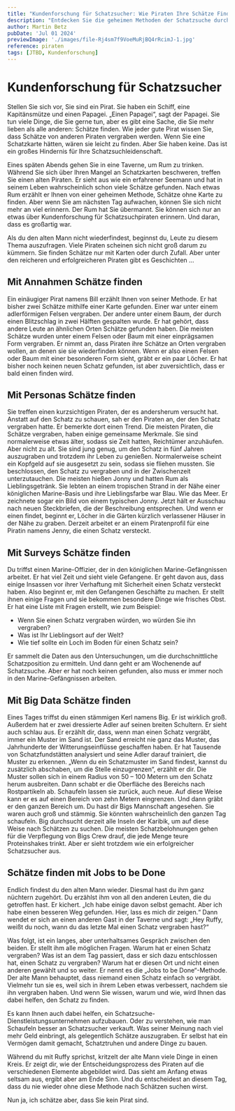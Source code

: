 ```yaml
---
title: "Kundenforschung für Schatzsucher: Wie Piraten Ihre Schätze Finden"
description: "Entdecken Sie die geheimen Methoden der Schatzsuche durch die Augen eines Piraten! Erfahren Sie, wie Annahmen, Personas, Surveys, Big Data und die \"Jobs to be Done\"-Methode dabei helfen, versteckte Schätze ohne Karten zu finden. Lernen Sie von den Geschichten erfolgreicher Piraten und wenden Sie diese Strategien auf Ihr eigenes Abenteuer an."
author: Martin Betz
pubDate: 'Jul 01 2024'
previewImage: './images/file-Rj4sm7f9VoeMuRjBQ4rRcimJ-1.jpg'
reference: piraten
tags: [JTBD, Kundenforschung]
---
```


# Kundenforschung für Schatzsucher

Stellen Sie sich vor, Sie sind ein Pirat. Sie haben ein Schiff, eine Kapitänsmütze und einen Papagei. „Einen Papagei“, sagt der Papagei. Sie tun viele Dinge, die Sie gerne tun, aber es gibt eine Sache, die Sie mehr lieben als alle anderen: Schätze finden. Wie jeder gute Pirat wissen Sie, dass Schätze von anderen Piraten vergraben werden. Wenn Sie eine Schatzkarte hätten, wären sie leicht zu finden. Aber Sie haben keine. Das ist ein großes Hindernis für Ihre Schatzsuchleidenschaft.

Eines späten Abends gehen Sie in eine Taverne, um Rum zu trinken. Während Sie sich über Ihren Mangel an Schatzkarten beschweren, treffen Sie einen alten Piraten. Er sieht aus wie ein erfahrener Seemann und hat in seinem Leben wahrscheinlich schon viele Schätze gefunden. Nach etwas Rum erzählt er Ihnen von einer geheimen Methode, Schätze ohne Karte zu finden. Aber wenn Sie am nächsten Tag aufwachen, können Sie sich nicht mehr an viel erinnern. Der Rum hat Sie übermannt. Sie können sich nur an etwas über Kundenforschung für Schatzsuchpiraten erinnern. Und daran, dass es großartig war.

Als du den alten Mann nicht wiederfindest, beginnst du, Leute zu diesem Thema auszufragen. Viele Piraten scheinen sich nicht groß darum zu kümmern. Sie finden Schätze nur mit Karten oder durch Zufall. Aber unter den reicheren und erfolgreicheren Piraten gibt es Geschichten …

## Mit Annahmen Schätze finden

Ein einäugiger Pirat namens Bill erzählt Ihnen von seiner Methode. Er hat bisher zwei Schätze mithilfe einer Karte gefunden. Einer war unter einem adlerförmigen Felsen vergraben. Der andere unter einem Baum, der durch einen Blitzschlag in zwei Hälften gespalten wurde. Er hat gehört, dass andere Leute an ähnlichen Orten Schätze gefunden haben. Die meisten Schätze wurden unter einem Felsen oder Baum mit einer einprägsamen Form vergraben. Er nimmt an, dass Piraten ihre Schätze an Orten vergraben wollen, an denen sie sie wiederfinden können. Wenn er also einen Felsen oder Baum mit einer besonderen Form sieht, gräbt er ein paar Löcher. Er hat bisher noch keinen neuen Schatz gefunden, ist aber zuversichtlich, dass er bald einen finden wird.

## Mit Personas Schätze finden

Sie treffen einen kurzsichtigen Piraten, der es andersherum versucht hat. Anstatt auf den Schatz zu schauen, sah er den Piraten an, der den Schatz vergraben hatte. Er bemerkte dort einen Trend. Die meisten Piraten, die Schätze vergraben, haben einige gemeinsame Merkmale. Sie sind normalerweise etwas älter, sodass sie Zeit hatten, Reichtümer anzuhäufen. Aber nicht zu alt. Sie sind jung genug, um den Schatz in fünf Jahren auszugraben und trotzdem ihr Leben zu genießen. Normalerweise scheint ein Kopfgeld auf sie ausgesetzt zu sein, sodass sie fliehen mussten. Sie beschlossen, den Schatz zu vergraben und in der Zwischenzeit unterzutauchen. Die meisten hießen Jonny und hatten Rum als Lieblingsgetränk. Sie lebten an einem tropischen Strand in der Nähe einer königlichen Marine-Basis und ihre Lieblingsfarbe war Blau. Wie das Meer. Er zeichnete sogar ein Bild von einem typischen Jonny. Jetzt hält er Ausschau nach neuen Steckbriefen, die der Beschreibung entsprechen. Und wenn er einen findet, beginnt er, Löcher in die Gärten kürzlich verlassener Häuser in der Nähe zu graben. Derzeit arbeitet er an einem Piratenprofil für eine Piratin namens Jenny, die einen Schatz versteckt.

## Mit Surveys Schätze finden

Du triffst einen Marine-Offizier, der in den königlichen Marine-Gefängnissen arbeitet. Er hat viel Zeit und sieht viele Gefangene. Er geht davon aus, dass einige Insassen vor ihrer Verhaftung mit Sicherheit einen Schatz versteckt haben. Also beginnt er, mit den Gefangenen Geschäfte zu machen. Er stellt ihnen einige Fragen und sie bekommen besondere Dinge wie frisches Obst. Er hat eine Liste mit Fragen erstellt, wie zum Beispiel:

- Wenn Sie einen Schatz vergraben würden, wo würden Sie ihn vergraben?
- Was ist Ihr Lieblingsort auf der Welt?
- Wie tief sollte ein Loch im Boden für einen Schatz sein?

Er sammelt die Daten aus den Untersuchungen, um die durchschnittliche Schatzposition zu ermitteln. Und dann geht er am Wochenende auf Schatzsuche. Aber er hat noch keinen gefunden, also muss er immer noch in den Marine-Gefängnissen arbeiten.

## Mit Big Data Schätze finden

Eines Tages triffst du einen stämmigen Kerl namens Big. Er ist wirklich groß. Außerdem hat er zwei dressierte Adler auf seinen breiten Schultern. Er sieht auch schlau aus. Er erzählt dir, dass, wenn man einen Schatz vergräbt, immer ein Muster im Sand ist. Der Sand erreicht nie ganz das Muster, das Jahrhunderte der Witterungseinflüsse geschaffen haben. Er hat Tausende von Schatzfundstätten analysiert und seine Adler darauf trainiert, die Muster zu erkennen. „Wenn du ein Schatzmuster im Sand findest, kannst du zusätzlich abschaben, um die Stelle einzugrenzen“, erzählt er dir. Die Muster sollen sich in einem Radius von 50 – 100 Metern um den Schatz herum ausbreiten. Dann schabt er die Oberfläche des Bereichs nach Rostpartikeln ab. Schaufeln lassen sie zurück, auch neue. Auf diese Weise kann er es auf einen Bereich von zehn Metern eingrenzen. Und dann gräbt er den ganzen Bereich um. Du hast dir Bigs Mannschaft angesehen. Sie waren auch groß und stämmig. Sie könnten wahrscheinlich den ganzen Tag schaufeln. Big durchsucht derzeit alle Inseln der Karibik, um auf diese Weise nach Schätzen zu suchen. Die meisten Schatzbelohnungen gehen für die Verpflegung von Bigs Crew drauf, die jede Menge teure Proteinshakes trinkt. Aber er sieht trotzdem wie ein erfolgreicher Schatzsucher aus.

## Schätze finden mit Jobs to be Done

Endlich findest du den alten Mann wieder. Diesmal hast du ihm ganz nüchtern zugehört. Du erzählst ihm von all den anderen Leuten, die du getroffen hast. Er kichert. „Ich habe einige davon selbst gemacht. Aber ich habe einen besseren Weg gefunden. Hier, lass es mich dir zeigen.“ Dann wendet er sich an einen anderen Gast in der Taverne und sagt: „Hey Ruffy, weißt du noch, wann du das letzte Mal einen Schatz vergraben hast?“

Was folgt, ist ein langes, aber unterhaltsames Gespräch zwischen den beiden. Er stellt ihm alle möglichen Fragen. Warum hat er einen Schatz vergraben? Was ist an dem Tag passiert, dass er sich dazu entschlossen hat, einen Schatz zu vergraben? Warum hat er diesen Ort und nicht einen anderen gewählt und so weiter. Er nennt es die „Jobs to be Done“-Methode. Der alte Mann behauptet, dass niemand einen Schatz einfach so vergräbt. Vielmehr tun sie es, weil sich in ihrem Leben etwas verbessert, nachdem sie ihn vergraben haben. Und wenn Sie wissen, warum und wie, wird Ihnen das dabei helfen, den Schatz zu finden.

Es kann Ihnen auch dabei helfen, ein Schatzsuche-Dienstleistungsunternehmen aufzubauen. Oder zu verstehen, wie man Schaufeln besser an Schatzsucher verkauft. Was seiner Meinung nach viel mehr Geld einbringt, als gelegentlich Schätze auszugraben. Er selbst hat ein Vermögen damit gemacht, Schatztruhen und andere Dinge zu bauen.

Während du mit Ruffy sprichst, kritzelt der alte Mann viele Dinge in einen Kreis. Er zeigt dir, wie der Entscheidungsprozess des Piraten auf die verschiedenen Elemente abgebildet wird. Das sieht am Anfang etwas seltsam aus, ergibt aber am Ende Sinn. Und du entscheidest an diesem Tag, dass du nie wieder ohne diese Methode nach Schätzen suchen wirst.

Nun ja, ich schätze aber, dass Sie kein Pirat sind.